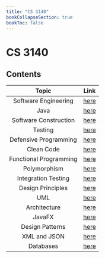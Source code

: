 ```yaml
---
title: "CS 3140"
bookCollapseSection: true
bookToc: false
---
```


# CS 3140

## Contents

|Topic|Link|
|:--:|:--:|
|Software Engineering|[here](/notes/cs3140/software-engineering)|
|Java|[here](/notes/cs3140/java)|
|Software Construction|[here](/notes/cs3140/software-construction)|
|Testing|[here](/notes/cs3140/testing)|
|Defensive Programming|[here](/notes/cs3140/defensive-programming)|
|Clean Code|[here](/notes/cs3140/clean-code)|
|Functional Programming|[here](/notes/cs3140/functional-programming)|
|Polymorphism|[here](/notes/cs3140/polymorphism)|
|Integration Testing|[here](/notes/cs3140/integration-testing)|
|Design Principles|[here](/notes/cs3140/design-principles)|
|UML|[here](/notes/cs3140/uml)|
|Architecture|[here](/notes/cs3140/architecture)|
|JavaFX|[here](/notes/cs3140/javafx)|
|Design Patterns|[here](/notes/cs3140/design-patterns)|
|XML and JSON|[here](/notes/cs3140/xml-and-json)|
|Databases|[here](/notes/cs3140/databases)|
